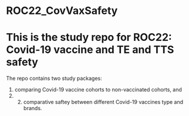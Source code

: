 
# ROC22_CovVaxSafety
This is the study repo for ROC22: Covid-19 vaccine and TE and TTS safety
=========================================================================

The repo contains two study packages: 
1) comparing Covid-19 vaccine cohorts to non-vaccinated cohorts, and 
2) 2) comparative saftey between different Covid-19 vaccines type and brands.   
